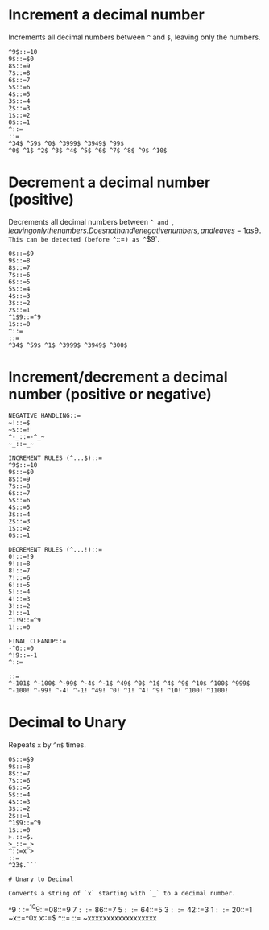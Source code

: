 # Increment a decimal number

Increments all decimal numbers between `^` and `$`, leaving only the numbers.

```
^9$::=10
9$::=$0
8$::=9
7$::=8
6$::=7
5$::=6
4$::=5
3$::=4
2$::=3
1$::=2
0$::=1
^::=
::=
^34$ ^59$ ^0$ ^3999$ ^3949$ ^99$
^0$ ^1$ ^2$ ^3$ ^4$ ^5$ ^6$ ^7$ ^8$ ^9$ ^10$
```

# Decrement a decimal number (positive)

Decrements all decimal numbers between `^ and `$`, leaving only the numbers. Does not handle negative numbers, and leaves -1 as `$9`. This can be detected (before `^::=`) as `^$9`.

```
0$::=$9
9$::=8
8$::=7
7$::=6
6$::=5
5$::=4
4$::=3
3$::=2
2$::=1
^1$9::=^9
1$::=0
^::=
::=
^34$ ^59$ ^1$ ^3999$ ^3949$ ^300$
```

# Increment/decrement a decimal number (positive or negative)

```
NEGATIVE HANDLING::=
~!::=$
~$::=!
^-_::=-^_~
~_::=_~

INCREMENT RULES (^...$)::=
^9$::=10
9$::=$0
8$::=9
7$::=8
6$::=7
5$::=6
4$::=5
3$::=4
2$::=3
1$::=2
0$::=1

DECREMENT RULES (^...!)::=
0!::=!9
9!::=8
8!::=7
7!::=6
6!::=5
5!::=4
4!::=3
3!::=2
2!::=1
^1!9::=^9
1!::=0

FINAL CLEANUP::=
-^0::=0
^!9::=-1
^::=

::=
^-101$ ^-100$ ^-99$ ^-4$ ^-1$ ^49$ ^0$ ^1$ ^4$ ^9$ ^10$ ^100$ ^999$
^-100! ^-99! ^-4! ^-1! ^49! ^0! ^1! ^4! ^9! ^10! ^100! ^1100!
```

# Decimal to Unary

Repeats `x` by `^n$` times.

```^0$.::=
0$::=$9
9$::=8
8$::=7
7$::=6
6$::=5
5$::=4
4$::=3
3$::=2
2$::=1
^1$9::=^9
1$::=0
>.::=$.
>_::=_>
^::=x^>
::=
^23$.```

# Unary to Decimal

Converts a string of `x` starting with `_` to a decimal number.

```
^9$::=^10
9$::=$0
8$::=9
7$::=8
6$::=7
5$::=6
4$::=5
3$::=4
2$::=3
1$::=2
0$::=1
~x::=^0x
x::=$
^::=
::=
~xxxxxxxxxxxxxxxxxx
```
